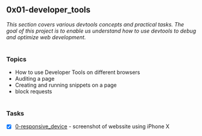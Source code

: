 ## 0x01-developer_tools

_This section covers various devtools concepts and practical tasks. The goal of this project is to enable us understand how to use devtools to debug and optimize web development._
<br><br>

### Topics

- How to use Developer Tools on different browsers
- Auditing a page
- Creating and running snippets on a page
- block requests
  <br><br>

### Tasks

- [x] [0-responsive_device](0-responsive_device.png) - screenshot of webssite using iPhone X
      <br>

